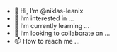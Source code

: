 - 👋 Hi, I’m @niklas-leanix
- 👀 I’m interested in ...
- 🌱 I’m currently learning ...
- 💞️ I’m looking to collaborate on ...
- 📫 How to reach me ...

<!---
niklas-leanix/niklas-leanix is a ✨ special ✨ repository because its `README.md` (this file) appears on your GitHub profile.
You can click the Preview link to take a look at your changes.
--->
